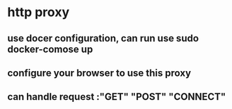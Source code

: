 # http proxy
## use docer configuration, can run use sudo docker-comose up
## configure your browser to use this proxy
## can handle request :"GET" "POST" "CONNECT"
